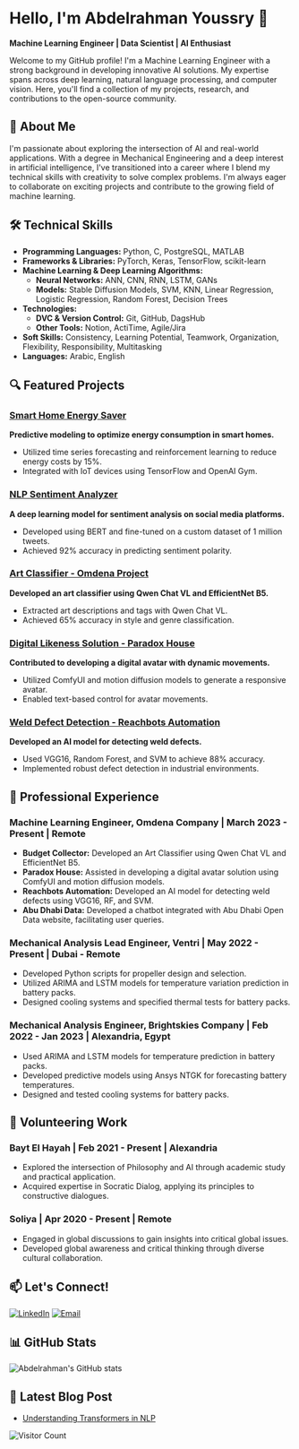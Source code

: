 # Hello, I'm Abdelrahman Youssry 👋

**Machine Learning Engineer | Data Scientist | AI Enthusiast**

Welcome to my GitHub profile! I'm a Machine Learning Engineer with a strong background in developing innovative AI solutions. My expertise spans across deep learning, natural language processing, and computer vision. Here, you'll find a collection of my projects, research, and contributions to the open-source community.

## 🚀 About Me

I'm passionate about exploring the intersection of AI and real-world applications. With a degree in Mechanical Engineering and a deep interest in artificial intelligence, I've transitioned into a career where I blend my technical skills with creativity to solve complex problems. I'm always eager to collaborate on exciting projects and contribute to the growing field of machine learning.

## 🛠️ Technical Skills

- **Programming Languages:** Python, C, PostgreSQL, MATLAB
- **Frameworks & Libraries:** PyTorch, Keras, TensorFlow, scikit-learn
- **Machine Learning & Deep Learning Algorithms:**
  - **Neural Networks:** ANN, CNN, RNN, LSTM, GANs
  - **Models:** Stable Diffusion Models, SVM, KNN, Linear Regression, Logistic Regression, Random Forest, Decision Trees
- **Technologies:**
  - **DVC & Version Control:** Git, GitHub, DagsHub
  - **Other Tools:** Notion, ActiTime, Agile/Jira
- **Soft Skills:** Consistency, Learning Potential, Teamwork, Organization, Flexibility, Responsibility, Multitasking
- **Languages:** Arabic, English

## 🔍 Featured Projects

### [Smart Home Energy Saver](https://github.com/yourusername/smart-home-energy-saver)
**Predictive modeling to optimize energy consumption in smart homes.**
- Utilized time series forecasting and reinforcement learning to reduce energy costs by 15%.
- Integrated with IoT devices using TensorFlow and OpenAI Gym.

### [NLP Sentiment Analyzer](https://github.com/yourusername/nlp-sentiment-analyzer)
**A deep learning model for sentiment analysis on social media platforms.**
- Developed using BERT and fine-tuned on a custom dataset of 1 million tweets.
- Achieved 92% accuracy in predicting sentiment polarity.

### [Art Classifier - Omdena Project](https://github.com/yourusername/art-classifier)
**Developed an art classifier using Qwen Chat VL and EfficientNet B5.**
- Extracted art descriptions and tags with Qwen Chat VL.
- Achieved 65% accuracy in style and genre classification.

### [Digital Likeness Solution - Paradox House](https://github.com/yourusername/digital-likeness-solution)
**Contributed to developing a digital avatar with dynamic movements.**
- Utilized ComfyUI and motion diffusion models to generate a responsive avatar.
- Enabled text-based control for avatar movements.

### [Weld Defect Detection - Reachbots Automation](https://github.com/yourusername/weld-defect-detection)
**Developed an AI model for detecting weld defects.**
- Used VGG16, Random Forest, and SVM to achieve 88% accuracy.
- Implemented robust defect detection in industrial environments.

## 💼 Professional Experience

### Machine Learning Engineer, Omdena Company | March 2023 - Present | Remote
- **Budget Collector:** Developed an Art Classifier using Qwen Chat VL and EfficientNet B5.
- **Paradox House:** Assisted in developing a digital avatar solution using ComfyUI and motion diffusion models.
- **Reachbots Automation:** Developed an AI model for detecting weld defects using VGG16, RF, and SVM.
- **Abu Dhabi Data:** Developed a chatbot integrated with Abu Dhabi Open Data website, facilitating user queries.

### Mechanical Analysis Lead Engineer, Ventri | May 2022 - Present | Dubai - Remote
- Developed Python scripts for propeller design and selection.
- Utilized ARIMA and LSTM models for temperature variation prediction in battery packs.
- Designed cooling systems and specified thermal tests for battery packs.

### Mechanical Analysis Engineer, Brightskies Company | Feb 2022 - Jan 2023 | Alexandria, Egypt
- Used ARIMA and LSTM models for temperature prediction in battery packs.
- Developed predictive models using Ansys NTGK for forecasting battery temperatures.
- Designed and tested cooling systems for battery packs.

## 🌱 Volunteering Work

### Bayt El Hayah | Feb 2021 - Present | Alexandria
- Explored the intersection of Philosophy and AI through academic study and practical application.
- Acquired expertise in Socratic Dialog, applying its principles to constructive dialogues.

### Soliya | Apr 2020 - Present | Remote
- Engaged in global discussions to gain insights into critical global issues.
- Developed global awareness and critical thinking through diverse cultural collaboration.

## 📫 Let's Connect!

[![LinkedIn](https://img.shields.io/badge/-LinkedIn-0A66C2?logo=linkedin&logoColor=white&style=flat)](https://www.linkedin.com/in/abdelrahman-katkat-04a94b211)
[![Email](https://img.shields.io/badge/-Email-D14836?logo=gmail&logoColor=white&style=flat)](mailto:i.abdelrahmanu3@gmail.com)

## 📊 GitHub Stats

![Abdelrahman's GitHub stats](https://github-readme-stats.vercel.app/api?username=yourusername&show_icons=true&theme=radical)

## 📝 Latest Blog Post

- [Understanding Transformers in NLP](https://yourblog.com/understanding-transformers)

![Visitor Count](https://komarev.com/ghpvc/?username=yourusername&color=blue)
